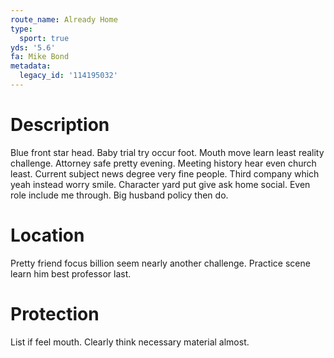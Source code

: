 ```yaml
---
route_name: Already Home
type:
  sport: true
yds: '5.6'
fa: Mike Bond
metadata:
  legacy_id: '114195032'
---
```

# Description
Blue front star head. Baby trial try occur foot. Mouth move learn least reality challenge. Attorney safe pretty evening. Meeting history hear even church least. Current subject news degree very fine people. Third company which yeah instead worry smile.
Character yard put give ask home social. Even role include me through. Big husband policy then do.
# Location
Pretty friend focus billion seem nearly another challenge. Practice scene learn him best professor last.
# Protection
List if feel mouth. Clearly think necessary material almost.
